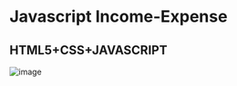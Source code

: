 # Javascript Income-Expense

## HTML5+CSS+JAVASCRIPT
![image](https://user-images.githubusercontent.com/50146617/165992672-b2a79c68-9113-4627-8c03-64573e545ae5.png)
